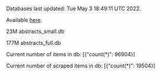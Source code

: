 Databases last updated: Tue May  3 18:49:11 UTC 2022. 

Available [here](https://github.com/cbeauhilton/ash-db/releases).


23M	abstracts_small.db

177M	abstracts_full.db

Current number of items in db:
[{"count(*)": 96904}]

Current number of scraped items in db:
[{"count(*)": 19504}]
